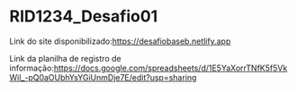 # RID1234_Desafio01
Link do site disponibilizado:https://desafiobaseb.netlify.app

Link da planilha de registro de informação:https://docs.google.com/spreadsheets/d/1E5YaXorrTNfK5f5VkWil_-pQ0aOUbhYsYGiUnmDje7E/edit?usp=sharing
